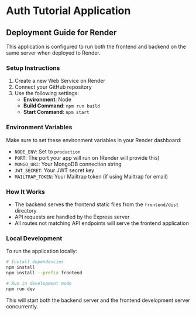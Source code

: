 # Auth Tutorial Application

## Deployment Guide for Render

This application is configured to run both the frontend and backend on the same server when deployed to Render.

### Setup Instructions

1. Create a new Web Service on Render
2. Connect your GitHub repository
3. Use the following settings:
   - **Environment**: Node
   - **Build Command**: `npm run build`
   - **Start Command**: `npm start`

### Environment Variables

Make sure to set these environment variables in your Render dashboard:

- `NODE_ENV`: Set to `production`
- `PORT`: The port your app will run on (Render will provide this)
- `MONGO_URI`: Your MongoDB connection string
- `JWT_SECRET`: Your JWT secret key
- `MAILTRAP_TOKEN`: Your Mailtrap token (if using Mailtrap for email)

### How It Works

- The backend serves the frontend static files from the `frontend/dist` directory
- API requests are handled by the Express server
- All routes not matching API endpoints will serve the frontend application

### Local Development

To run the application locally:

```bash
# Install dependencies
npm install
npm install --prefix frontend

# Run in development mode
npm run dev
```

This will start both the backend server and the frontend development server concurrently.
